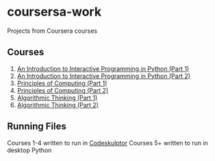 # coursersa-work
Projects from Coursera courses

## Courses
1. [An Introduction to Interactive Programming in Python (Part 1)](https://www.coursera.org/learn/interactive-python-1/)
2. [An Introduction to Interactive Programming in Python (Part 2)](https://www.coursera.org/learn/interactive-python-2/)
3. [Principles of Computing (Part 1)](https://www.coursera.org/learn/principles-of-computing-1)
4. [Principles of Computing (Part 2)](https://www.coursera.org/learn/principles-of-computing-2)
5. [Algorithmic Thinking (Part 1)](https://www.coursera.org/learn/algorithmic-thinking-1)
6. [Algorithmic Thinking (Part 2)](https://www.coursera.org/learn/algorithmic-thinking-2/)

## Running Files
Courses 1-4 written to run in [Codeskulptor](http://www.codeskulptor.org/)
Courses 5+ written to run in desktop Python
